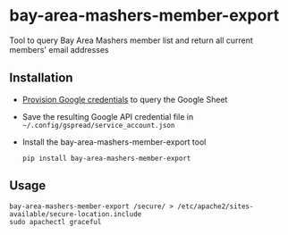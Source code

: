 # bay-area-mashers-member-export

Tool to query Bay Area Mashers member list and return all current members' email addresses

## Installation

* [Provision Google credentials](https://docs.gspread.org/en/latest/oauth2.html#for-bots-using-service-account) to query the Google Sheet
* Save the resulting Google API credential file in `~/.config/gspread/service_account.json`
* Install the bay-area-mashers-member-export tool 

      pip install bay-area-mashers-member-export

## Usage

```shell
bay-area-mashers-member-export /secure/ > /etc/apache2/sites-available/secure-location.include
sudo apachectl graceful
```
